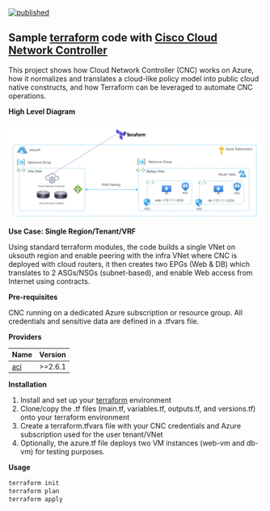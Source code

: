 [![published](https://static.production.devnetcloud.com/codeexchange/assets/images/devnet-published.svg)](https://developer.cisco.com/codeexchange/github/repo/marinalf/cnc-demo-terraform-azure)

## Sample [terraform](https://www.terraform.io) code with [Cisco Cloud Network Controller](https://www.cisco.com/c/en/us/solutions/data-center-virtualization/application-centric-infrastructure/cloud-network-controller.html)

This project shows how Cloud Network Controller (CNC) works on Azure, how it normalizes and translates a cloud-like policy model into public cloud native constructs, and how Terraform can be leveraged to automate CNC operations.

**High Level Diagram**

<img width="600" alt="azure" src="images/demo.png">

 **Use Case: Single Region/Tenant/VRF**

Using standard terraform modules, the code builds a single VNet on uksouth region and enable peering with the infra VNet where CNC is deployed with cloud routers, it then creates two EPGs (Web & DB) which translates to 2 ASGs/NSGs (subnet-based), and enable Web access from Internet using contracts.

**Pre-requisites**

CNC running on a dedicated Azure subscription or resource group. All credentials and sensitive data are defined in a .tfvars file.

**Providers**

| Name      | Version |
| --------- | ------- |
| [aci](https://registry.terraform.io/providers/CiscoDevNet/aci/latest)|  >=2.6.1   |

**Installation**

1. Install and set up your [terraform](https://www.terraform.io/downloads.html) environment
2. Clone/copy the .tf files (main.tf, variables.tf, outputs.tf, and versions.tf) onto your terraform environment
3. Create a terraform.tfvars file with your CNC credentials and Azure subscription used for the user tenant/VNet
4. Optionally, the azure.tf file deploys two VM instances (web-vm and db-vm) for testing purposes.

**Usage**
```
terraform init
terraform plan
terraform apply
```

